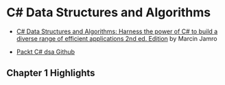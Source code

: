 # C# Data Structures and Algorithms

* [C# Data Structures and Algorithms: Harness the power of C# to build a diverse range of efficient applications 2nd ed. Edition](https://www.amazon.com/dp/1803248270?ref_=ppx_hzsearch_conn_dt_b_fed_asin_title_4) by Marcin Jamro

* [Packt C# dsa Github](https://github.com/PacktPublishing/C-Sharp-Data-Structures-and-Algorithms---Second-Edition)

## Chapter 1 Highlights
